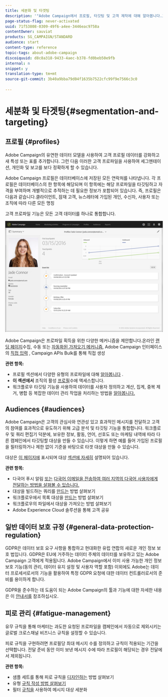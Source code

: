 ```yaml
---
title: 세분화 및 타겟팅
description: '"Adobe Campaign에서 프로필, 타깃팅 및 고객 제작에 대해 알아봅니다.고객을 구축하고, Adobe Experience Cloud 솔루션을 통해 고객을 공유하고, 마케팅 피로도를 방지할 수 있습니다."'
page-status-flag: never-activated
uuid: 71f53808-0309-49f6-a4ee-3446eac9758a
contentOwner: sauviat
products: SG_CAMPAIGN/STANDARD
audience: start
content-type: reference
topic-tags: about-adobe-campaign
discoiquuid: d8c8a318-9433-4aec-b378-fd0beb50e9fb
internal: n
snippet: y
translation-type: tm+mt
source-git-commit: 3b40a9bba79d04f1635b7522cfc99f9e7566c3c0

---
```



# 세분화 및 타겟팅{#segmentation-and-targeting}

## 프로필 {#profiles}

Adobe Campaign의 유연한 데이터 모델을 사용하여 고객 프로필 데이터를 강화하고 새 특성 또는 표를 추가합니다. 그런 다음 이러한 고객 프로파일을 사용하여 세그멘테이션, 개인화 및 보고를 보다 정확하게 할 수 있습니다.

Adobe Campaign 프로필은 데이터베이스에 저장된 모든 연락처를 나타냅니다. 각 프로필은 데이터베이스의 한 항목에 해당되며 이 항목에는 해당 프로파일을 타깃팅하고 자격을 부여하며 개별적으로 추적하는 데 필요한 정보가 포함되어 있습니다. 즉, 프로필은 다음과 같습니다.클라이언트, 잠재 고객, 뉴스레터에 가입된 개인, 수신자, 사용자 또는 조직에 따라 다른 모든 명칭

고객 프로파일 기능은 모든 고객 데이터를 하나로 통합합니다.

![](assets/mkt_hist_view.png)

Adobe Campaign은 프로파일 획득을 위한 다양한 메커니즘을 제안합니다.온라인 [랜딩 페이지](../../channels/using/getting-started-with-landing-pages.md)수집, 수동 또는 [자동화된 가져오기 메커니즘](../../automating/using/about-data-import-and-export.md), Adobe Campaign 인터페이스의 [직접 입력](../../audiences/using/creating-profiles.md) , Campaign APIs Bulk를 통해 [](../../api/using/about-campaign-standard-apis.md)직접 생성

**관련 항목:**

* 프로필 섹션에서 다양한 유형의 프로파일에 대해 [알아봅니다](../../audiences/using/about-profiles.md) .
* **이 섹션에서** 조직의 활성 [프로필](../../audiences/using/active-profiles.md)수에 액세스합니다.
* 워크플로우 타깃팅 기능을 사용하여 데이터를 사용자 정의하고 계산, 집계, 중복 제거, 병합 등 복잡한 데이터 관리 작업을 처리하는 방법을 [알아봅니다.](../../automating/using/about-targeting-activities.md)

## Audiences {#audiences}

Adobe Campaign은 고객의 관심사와 연관성 있고 효과적인 메시지를 전달하고 고객의 참여를 효과적으로 유도하기 위해 고급 분석 및 타깃팅 기능을 통합합니다. 워크플로우 및 쿼리 편집기 덕분에, 보유한 정보, 활동, 언어, 선호도 또는 마케팅 내역에 따라 다른 캠페인에서 타깃팅할 대상을 만들 수 있습니다. 이렇게 하면 예를 들어 가입된 프로필을 필터링하거나 제한 없이 기준을 바탕으로 타겟 대상을 만들 수 있습니다.

대상은 [이 페이지에](../../audiences/using/about-audiences.md) 표시되며 대상 [섹션에 자세히](../../audiences/using/creating-audiences.md) 설명되어 있습니다.

**관련 항목:**

* 다국어 푸시 알림 [또는](../../channels/using/creating-a-multilingual-push-notification.md) [다국어 이메일을 전송하여 여러 지역의 다국어 사용자에게 전달하는 방법을 살펴볼 수 있습니다.](../../channels/using/creating-a-multilingual-email.md)
* 대상을 빌드하는 쿼리를 [만드는](../../audiences/using/creating-audiences.md#creating-query-audiences) 방법 살펴보기
* 워크플로우에서 목록 대상을 [만드는](../../audiences/using/creating-audiences.md#creating-list-audiences) 방법 살펴보기
* 워크플로우의 파일에서 [](../../audiences/using/creating-audiences.md#creating-file-audiences) 대상을 가져오는 방법 살펴보기
* Adobe Experience Cloud 솔루션을 통해 고객 [](../../audiences/using/creating-audiences.md#creating-experience-cloud-audiences) 공유

## 일반 데이터 보호 규정 {#general-data-protection-regulation}

GDPR은 데이터 보호 요구 사항을 통합하고 현대화한 유럽 연합의 새로운 개인 정보 보호 법입니다. GDPR은 EU에 거주하는 데이터 주체의 데이터를 보유하고 있는 Adobe Campaign 고객에게 적용됩니다. Adobe Campaign에서 이미 사용 가능한 개인 정보 보호 기능(동의 관리, 데이터 유지 설정 및 사용자 역할 포함) 이외에도 Adobe는 데이터 프로세서로서의 기능을 활용하여 특정 GDPR 요청에 대한 데이터 컨트롤러로서의 준비를 용이하게 합니다.

GDPR을 준수하는 데 도움이 되는 Adobe Campaign의 툴과 기능에 대한 자세한 내용은 이 [안내서를](https://docs.campaign.adobe.com/doc/standard/getting_started/en/ACS_GDPR.html) 참조하십시오.

## 피로 관리 {#fatigue-management}

유무 규칙을 통해 마케터는 과도한 요청된 프로파일을 캠페인에서 자동으로 제외시키는 글로벌 크로스채널 비즈니스 규칙을 설정할 수 있습니다.

피로 규칙을 구현하려면 프로필당 최대 메시지 수를 정의하고 규칙이 적용되는 기간을 선택합니다. 전달 준비 동안 이미 보낸 메시지 수에 따라 프로필이 해당되는 경우 전달에서 제외됩니다.

**관련 항목:**

* 샘플 세트를 통해 피로 규칙을 [디자인하는](../../sending/using/fatigue-rules.md#examples) 방법 살펴보기
* 유형 [규칙 작성 방법 살펴보기](../../sending/using/about-typology-rules.md)
* 필터 [규칙을](../../sending/using/filtering-rules.md) 사용하여 메시지 대상 세분화
